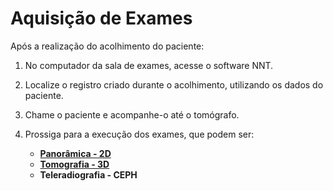 # Aquisição de Exames

Após a realização do acolhimento do paciente:

1. No computador da sala de exames, acesse o software NNT.

2. Localize o registro criado durante o acolhimento, utilizando os dados do paciente.
   
3. Chame o paciente e acompanhe-o até o tomógrafo.
   
4. Prossiga para a execução dos exames, que podem ser:

    - **[Panorâmica - 2D](https://bernardobellezaufrgs.github.io/protocoloOdontoUFRGS/#tomo-1)**
    - **[Tomografia - 3D](../../chapters/tomografia/tomografia.html)**
    - **Teleradiografia - CEPH**
